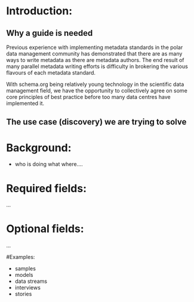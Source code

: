 # Introduction:
## Why a guide is needed

Previous experience with implementing metadata standards in the polar data management community has demonstrated that there are as many ways to write metadata as there are metadata authors. The end result of many parallel metadata writing efforts is difficulty in brokering the various flavours of each metadata standard. 

With schema.org being relatively young technology in the scientific data management field, we have the opportunity to collectively agree on some core principles of best practice before too many data centres have implemented it. 


## The use case (discovery) we are trying to solve

# Background:
- who is doing what where....

# Required fields:
...

# Optional fields:
... 

#Examples:
- samples
- models
- data streams
- interviews
- stories
